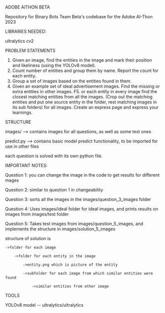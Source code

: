 ADOBE AITHON BETA

Repository for Binary Bots Team Beta's codebase for the Adobe AI-Thon 2023

LIBRARIES NEEDED:

ultralytics
cv2


PROBLEM STATEMENTS

1. Given an image, find the entities in the image and mark their position and likeliness (using the YOLOv8 model).
2. Count number of entities and group them by name. Report the count for each entity.
3. Group a set of images based on the entities found in them.
4. Given an example set of ideal advertisement images. Find the missing or extra entities in other images.
F5. or each entity in every image find the closest matching entities from all the images. (Crop out the matching entities and put one source entity in the folder, rest matching images in its sub folders) for all images.
Create an express page and express your learnings.

STRUCTURE

images/    --> contains images for all questions, as well as some test ones

predict.py --> contains basic model predict functionality, to be imported for use in other files

each question is solved with its own python file.

IMPORTANT NOTES:

Question 1: you can change the image in the code to get results for different mages

Question 2: similar to question 1 in changeability

Question 3: sorts all the images in the images/question_3_images folder

Question 4: Uses images/ideal folder for ideal images, and prints results on images from images/test folder

Question 5: Takes test images from images/question_5_images, and implements the structure in images/solution_5_images 

structure of solution is 

    ->folder for each image

        ->folder for each entity in the image

            ->entity.png which is picture of the entity

            ->subfolder for each image from which similar entities were found

                ->similar entities from other image



TOOLS

YOLOv8 model -- ultralytics/ultralytics
